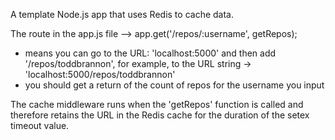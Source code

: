A template Node.js app that uses Redis to cache data.

The route in the app.js file --> app.get('/repos/:username', getRepos);
 - means you can go to the URL: 'localhost:5000' and then add '/repos/toddbrannon', for example, to the URL string -> 'localhost:5000/repos/toddbrannon'
 - you should get a return of the count of repos for the username you input

The cache middleware runs when the 'getRepos' function is called and therefore retains the URL in the Redis cache for the duration of the setex timeout value.

